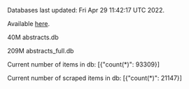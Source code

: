 Databases last updated: Fri Apr 29 11:42:17 UTC 2022. 

Available [here](https://github.com/cbeauhilton/ash-db/releases).


40M	abstracts.db

209M	abstracts_full.db

Current number of items in db:
[{"count(*)": 93309}]

Current number of scraped items in db:
[{"count(*)": 21147}]

